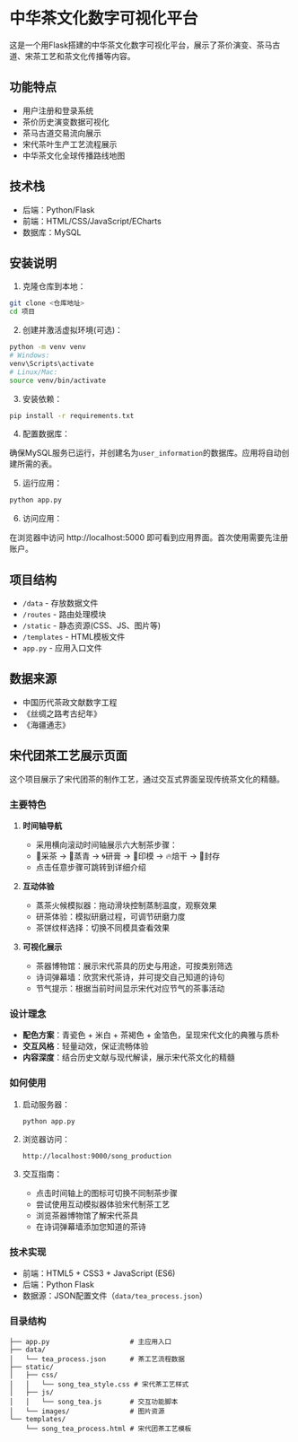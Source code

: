 # 中华茶文化数字可视化平台

这是一个用Flask搭建的中华茶文化数字可视化平台，展示了茶价演变、茶马古道、宋茶工艺和茶文化传播等内容。

## 功能特点

- 用户注册和登录系统
- 茶价历史演变数据可视化
- 茶马古道交易流向展示
- 宋代茶叶生产工艺流程展示
- 中华茶文化全球传播路线地图

## 技术栈

- 后端：Python/Flask
- 前端：HTML/CSS/JavaScript/ECharts
- 数据库：MySQL

## 安装说明

1. 克隆仓库到本地：

```bash
git clone <仓库地址>
cd 项目
```

2. 创建并激活虚拟环境(可选)：

```bash
python -m venv venv
# Windows:
venv\Scripts\activate
# Linux/Mac:
source venv/bin/activate
```

3. 安装依赖：

```bash
pip install -r requirements.txt
```

4. 配置数据库：

确保MySQL服务已运行，并创建名为`user_information`的数据库。应用将自动创建所需的表。

5. 运行应用：

```bash
python app.py
```

6. 访问应用：

在浏览器中访问 http://localhost:5000 即可看到应用界面。首次使用需要先注册账户。

## 项目结构

- `/data` - 存放数据文件
- `/routes` - 路由处理模块
- `/static` - 静态资源(CSS、JS、图片等)
- `/templates` - HTML模板文件
- `app.py` - 应用入口文件

## 数据来源

- 中国历代茶政文献数字工程
- 《丝绸之路考古纪年》
- 《海疆通志》

## 宋代团茶工艺展示页面

这个项目展示了宋代团茶的制作工艺，通过交互式界面呈现传统茶文化的精髓。

### 主要特色

1. **时间轴导航**
   - 采用横向滚动时间轴展示六大制茶步骤：
   - 🌿采茶 → 🍃蒸青 → 🌀研膏 → 🎴印模 → 🔥焙干 → 🍵封存
   - 点击任意步骤可跳转到详细介绍

2. **互动体验**
   - 蒸茶火候模拟器：拖动滑块控制蒸制温度，观察效果
   - 研茶体验：模拟研磨过程，可调节研磨力度
   - 茶饼纹样选择：切换不同模具查看效果

3. **可视化展示**
   - 茶器博物馆：展示宋代茶具的历史与用途，可按类别筛选
   - 诗词弹幕墙：欣赏宋代茶诗，并可提交自己知道的诗句
   - 节气提示：根据当前时间显示宋代对应节气的茶事活动

### 设计理念

- **配色方案**：青瓷色 + 米白 + 茶褐色 + 金箔色，呈现宋代文化的典雅与质朴
- **交互风格**：轻量动效，保证流畅体验
- **内容深度**：结合历史文献与现代解读，展示宋代茶文化的精髓

### 如何使用

1. 启动服务器：
   ```
   python app.py
   ```

2. 浏览器访问：
   ```
   http://localhost:9000/song_production
   ```

3. 交互指南：
   - 点击时间轴上的图标可切换不同制茶步骤
   - 尝试使用互动模拟器体验宋代制茶工艺
   - 浏览茶器博物馆了解宋代茶具
   - 在诗词弹幕墙添加您知道的茶诗

### 技术实现

- 前端：HTML5 + CSS3 + JavaScript (ES6)
- 后端：Python Flask
- 数据源：JSON配置文件（`data/tea_process.json`）

### 目录结构

```
├── app.py                    # 主应用入口
├── data/
│   └── tea_process.json      # 茶工艺流程数据
├── static/
│   ├── css/
│   │   └── song_tea_style.css # 宋代茶工艺样式
│   ├── js/
│   │   └── song_tea.js       # 交互功能脚本
│   └── images/               # 图片资源
└── templates/
    └── song_tea_process.html # 宋代团茶工艺模板
``` 